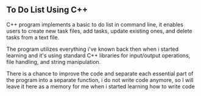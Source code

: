 ## To Do List Using C++

C++ program implements a basic to do list in command line, it enables users to create new task files, add tasks, update existing ones, and delete tasks from a text file.

The program utilizes everything i've known back then when i started learning and it's using standard C++ libraries for input/output operations, file handling, and string manipulation.

There is a chance to improve the code and separate each essential part of the program into a separate function, i do not write code anymore, so I will leave it here as a memory for me when i started learning how to write code
